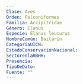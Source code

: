 ```yaml
---
Clase: Aves
Orden: Falconiformes
Familia: Accipitridae
Género: Elanus
Especie: Elanus leucurus
NombreComún: Bailarín
CategoríaUICN: 
EstadoConservaciónNacional: 
SectorenlaRBHH: 
Presencia: 
TipoDeDato: 
Fuente: ""
---
```

